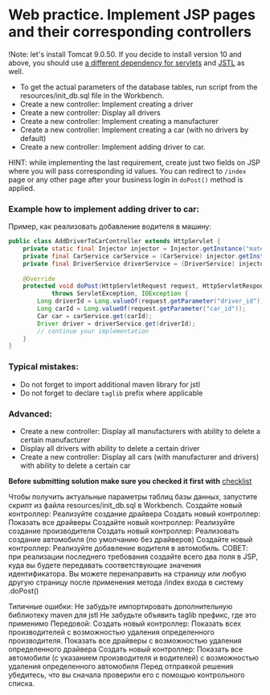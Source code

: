 # Web practice. Implement JSP pages and their corresponding controllers

!Note: let's install Tomcat 9.0.50. If you decide to install version 10 and above, 
you should use [a different dependency for servlets](https://mvnrepository.com/artifact/jakarta.servlet/jakarta.servlet-api/5.0.0) and [JSTL](https://mvnrepository.com/artifact/jakarta.servlet.jsp.jstl/jakarta.servlet.jsp.jstl-api/2.0.0) as well.

- To get the actual parameters of the database tables, run script from the resources/init_db.sql file in the Workbench. 
- Create a new controller: Implement creating a driver
- Create a new controller: Display all drivers
- Create a new controller: Implement creating a manufacturer
- Create a new controller: Implement creating a car (with no drivers by default)
- Create a new controller: Implement adding driver to car.

HINT: while implementing the last requirement, create just two fields on JSP where you will pass corresponding id values.
You can redirect to `/index` page or any other page after your business login in `doPost()` method is applied.

### Example how to implement adding driver to car:
Пример, как реализовать добавление водителя в машину:
```java
public class AddDriverToCarController extends HttpServlet {    
    private static final Injector injector = Injector.getInstance("mate.academy"); // be careful with copy-paste
    private final CarService carService = (CarService) injector.getInstance(CarService.class);
    private final DriverService driverService = (DriverService) injector.getInstance(DriverService.class);
    
    @Override
    protected void doPost(HttpServletRequest request, HttpServletResponse response)
            throws ServletException, IOException {
        Long driverId = Long.valueOf(request.getParameter("driver_id"));
        Long carId = Long.valueOf(request.getParameter("car_id"));
        Car car = carService.get(carId);
        Driver driver = driverService.get(driverId);
        // continue your implementation 
    }
}
```

### Typical mistakes:
- Do not forget to import additional maven library for jstl
- Do not forget to declare `taglib` prefix where applicable

### Advanced:
- Create a new controller: Display all manufacturers with ability to delete a certain manufacturer
- Display all drivers with ability to delete a certain driver
- Create a new controller: Display all cars (with manufacturer and drivers) with ability to delete a certain car

__Before submitting solution make sure you checked it first with__ [checklist](https://mate-academy.github.io/jv-program-common-mistakes/java-web/web-practice/java-web-practice)

Чтобы получить актуальные параметры таблиц базы данных, запустите скрипт из файла resources/init_db.sql в Workbench.
Создайте новый контроллер: Реализуйте создание драйвера
Создать новый контроллер: Показать все драйверы
Создайте новый контроллер: Реализуйте создание производителя
Создать новый контроллер: Реализовать создание автомобиля (по умолчанию без драйверов)
Создайте новый контроллер: Реализуйте добавление водителя в автомобиль.
СОВЕТ: при реализации последнего требования создайте всего два поля в JSP, 
куда вы будете передавать соответствующие значения идентификатора.
Вы можете перенаправить на страницу или любую другую страницу после применения метода /index входа в систему .doPost()

Типичные ошибки:
Не забудьте импортировать дополнительную библиотеку maven для jstl
Не забудьте объявить taglib префикс, где это применимо
Передовой:
Создать новый контроллер: Показать всех производителей с возможностью удаления определенного производителя.
Показать все драйверы с возможностью удаления определенного драйвера
Создать новый контроллер: Показать все автомобили (с указанием производителя и водителей) с возможностью удаления определенного автомобиля
Перед отправкой решения убедитесь, что вы сначала проверили его с помощью контрольного списка.
